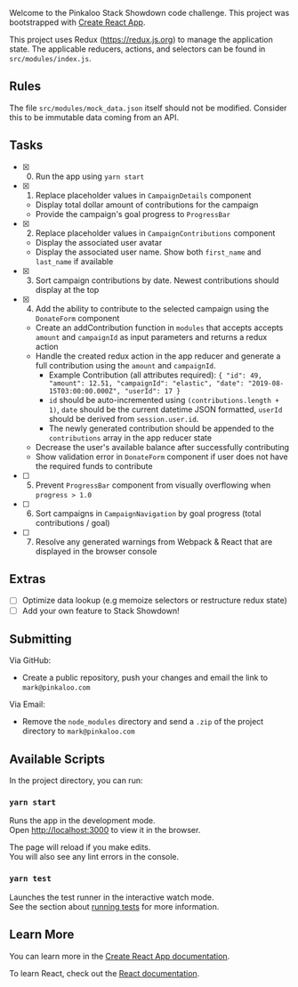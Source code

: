Welcome to the Pinkaloo Stack Showdown code challenge. This project was bootstrapped with [Create React App](https://github.com/facebook/create-react-app).

This project uses Redux (https://redux.js.org) to manage the application state. The applicable reducers, actions, and selectors can be found in `src/modules/index.js`.

## Rules

The file `src/modules/mock_data.json` itself should not be modified. Consider this to be immutable data coming from an API.

## Tasks

- [x] 0. Run the app using `yarn start`
- [x] 1. Replace placeholder values in `CampaignDetails` component
	- Display total dollar amount of contributions for the campaign
	- Provide the campaign's goal progress to `ProgressBar `
- [x] 2. Replace placeholder values in `CampaignContributions` component
	- Display the associated user avatar
	- Display the associated user name. Show both `first_name` and `last_name` if available
- [x] 3. Sort campaign contributions by date. Newest contributions should display at the top
- [x] 4. Add the ability to contribute to the selected campaign using the `DonateForm` component
	- Create an addContribution function in `modules` that accepts accepts `amount` and `campaignId` as input parameters and returns a redux action
	- Handle the created redux action in the app reducer and generate a full contribution using the `amount` and `campaignId`.
		- Example Contribution (all attributes required):
		``
		{
	        "id": 49,
	        "amount": 12.51,
	        "campaignId": "elastic",
	        "date": "2019-08-15T03:00:00.000Z",
	        "userId": 17
	    }
	    ``
	    - `id` should be auto-incremented using `(contributions.length + 1)`, `date` should be the current datetime JSON formatted, `userId` should be derived from `session.user.id`.
	    - The newly generated contribution should be appended to the `contributions` array in the app reducer state
	- Decrease the user's available balance after successfully contributing
	- Show validation error in `DonateForm` component if user does not have the required funds to contribute
- [ ] 5. Prevent `ProgressBar` component from visually overflowing when `progress > 1.0`
- [ ] 6. Sort campaigns in `CampaignNavigation` by goal progress (total contributions / goal)
- [ ] 7. Resolve any generated warnings from Webpack & React that are displayed in the browser console

## Extras
- [ ] Optimize data lookup (e.g memoize selectors or restructure redux state)
- [ ] Add your own feature to Stack Showdown!

## Submitting

Via GitHub:

- Create a public repository, push your changes and email the link to `mark@pinkaloo.com`

Via Email:

- Remove the `node_modules` directory and send a `.zip` of the project directory to `mark@pinkaloo.com`

## Available Scripts

In the project directory, you can run:

### `yarn start`

Runs the app in the development mode.<br />
Open [http://localhost:3000](http://localhost:3000) to view it in the browser.

The page will reload if you make edits.<br />
You will also see any lint errors in the console.

### `yarn test`

Launches the test runner in the interactive watch mode.<br />
See the section about [running tests](https://facebook.github.io/create-react-app/docs/running-tests) for more information.

## Learn More

You can learn more in the [Create React App documentation](https://facebook.github.io/create-react-app/docs/getting-started).

To learn React, check out the [React documentation](https://reactjs.org/).

